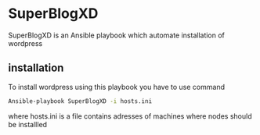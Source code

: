 # SuperBlogXD
SuperBlogXD is an Ansible playbook which automate installation of wordpress

## installation 
  To install wordpress using this playbook you have to use command
  
 ```bash
 Ansible-playbook SuperBlogXD -i hosts.ini
 ```
 where hosts.ini is a file contains adresses of machines where nodes should be installled
 
 
